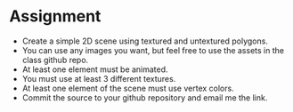 # Assignment
- Create a simple 2D scene using textured and untextured polygons.
- You can use any images you want, but feel free to use the assets in the class github repo.
- At least one element must be animated.
- You must use at least 3 different textures.
- At least one element of the scene must use vertex colors.
- Commit the source to your github repository and email me the link.